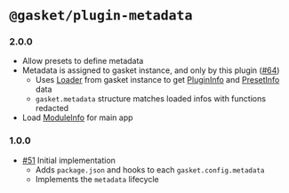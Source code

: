 # `@gasket/plugin-metadata`

### 2.0.0

- Allow presets to define metadata
- Metadata is assigned to gasket instance, and only by this plugin ([#64])
  - Uses [Loader] from gasket instance to get [PluginInfo] and [PresetInfo] data
  - `gasket.metadata` structure matches loaded infos with functions redacted
- Load [ModuleInfo] for main app

### 1.0.0

- [#51] Initial implementation
  - Adds `package.json` and hooks to each `gasket.config.metadata`
  - Implements the `metadata` lifecycle

[#51]: https://github.com/godaddy/gasket/pull/51
[#64]: https://github.com/godaddy/gasket/pull/64

[Loader]:/packages/gasket-resolve/docs/api.md#Loader
[PluginInfo]:/packages/gasket-resolve/docs/api.md#PluginInfo
[PresetInfo]:/packages/gasket-resolve/docs/api.md#PresetInfo
[ModuleInfo]:/packages/gasket-resolve/docs/api.md#ModuleInfo
